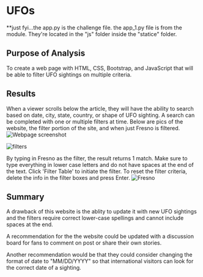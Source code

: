 # UFOs
**just fyi...the app.py is the challenge file.  the app_1.py file is from the module.  They're located in the "js" folder inside the "statice" folder.

## Purpose of Analysis
To create a web page with HTML, CSS, Bootstrap, and JavaScript that will be able to filter UFO sightings on multiple criteria.

## Results
When a viewer scrolls below the article, they will have the ability to search based on date, city, state, country, or shape of UFO sighting. A search can be completed with one or multiple filters at time.  Below are pics of the website, the filter portion of the site, and when just Fresno is filtered.
![Webpage screenshot](https://user-images.githubusercontent.com/108380062/189499247-f7d57488-5fae-409a-9fbf-dbd8a4e04944.png)

![filters](https://user-images.githubusercontent.com/108380062/189499250-d0975310-f7a6-4483-8c5b-f1f01e22e830.png)

By typing in Fresno as the filter, the result returns 1 match. Make sure to type everything in lower case letters and do not have spaces at the end of the text. Click 'Filter Table' to initiate the filter. To reset the filter criteria, delete the info in the filter boxes and press Enter.
![Fresno](https://user-images.githubusercontent.com/108380062/189499254-fab079ff-98a2-4b70-8e6c-8659046987bb.png)

## Summary

A drawback of this website is the ablity to update it with new UFO sightings and the filters require correct lower-case spellings and cannot include spaces at the end. 

A recommendation for the the website could be updated with a discussion board for fans to comment on post or share their own stories.

Another recommendation would be that they could consider changing the format of date to "MM/DD/YYYY" so that international visitors can look for the correct date of a sighting.
